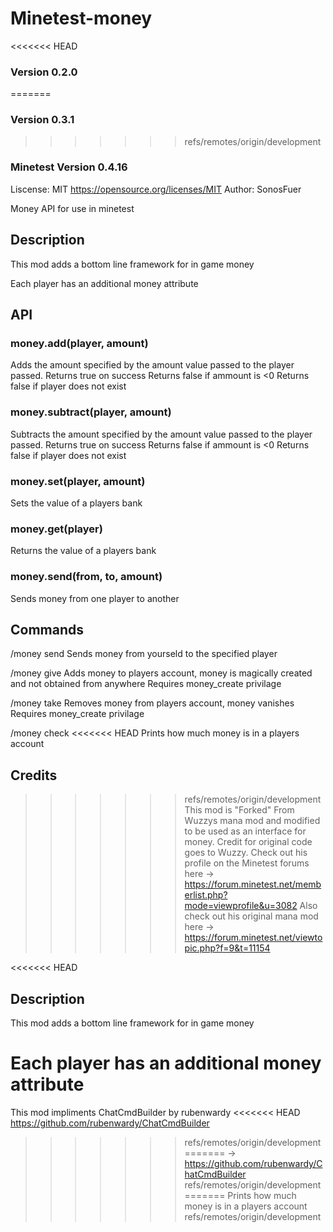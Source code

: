 # Minetest-money
<<<<<<< HEAD
### Version 0.2.0
=======
### Version 0.3.1
>>>>>>> refs/remotes/origin/development
### Minetest Version 0.4.16
Liscense: MIT https://opensource.org/licenses/MIT
Author: SonosFuer

Money API for use in minetest

## Description
This mod adds a bottom line framework for in game money

Each player has an additional money attribute

## API
### money.add(player, amount)
Adds the amount specified by the amount value passed to the player passed. 
Returns true on success
Returns false if ammount is <0
Returns false if player does not exist

### money.subtract(player, amount)
Subtracts the amount specified by the amount value passed to the player passed.
Returns true on success
Returns false if ammount is <0
Returns false if player does not exist

### money.set(player, amount)
Sets the value of a players bank

### money.get(player)
Returns the value of a players bank

### money.send(from, to, amount)
Sends money from one player to another

## Commands

/money send <playername> <amount>
Sends money from yourseld to the specified player

/money give <playername> <amount>
Adds money to players account, money is magically created and not obtained from anywhere
Requires money_create privilage

/money take <playername> <amount>
Removes money from players account, money vanishes
Requires money_create privilage

/money check <playername>
<<<<<<< HEAD
Prints how much money is in a players account


## Credits

>>>>>>> refs/remotes/origin/development
This mod is "Forked" From Wuzzys mana mod and modified to be used as an interface for money. Credit for original code goes to Wuzzy.
Check out his profile on the Minetest forums here
-> https://forum.minetest.net/memberlist.php?mode=viewprofile&u=3082
Also check out his original mana mod here
-> https://forum.minetest.net/viewtopic.php?f=9&t=11154

<<<<<<< HEAD
## Description
This mod adds a bottom line framework for in game money

Each player has an additional money attribute
=======
This mod impliments ChatCmdBuilder by rubenwardy
<<<<<<< HEAD
https://github.com/rubenwardy/ChatCmdBuilder
>>>>>>> refs/remotes/origin/development
=======
-> https://github.com/rubenwardy/ChatCmdBuilder
>>>>>>> refs/remotes/origin/development
=======
Prints how much money is in a players account
>>>>>>> refs/remotes/origin/development
